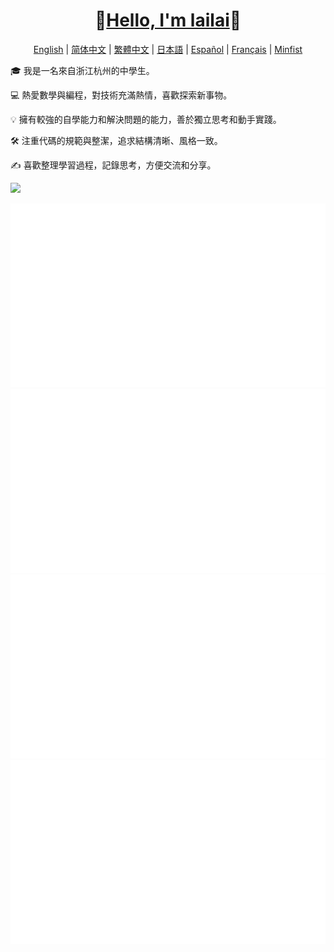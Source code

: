 <h1 align="center">
  🎉<a href="https://www.lailai.one">Hello, I'm lailai</a>🥳
</h1>
<p align="center">
  <a href="README.md">English</a> | <a href="README.zh-Hans.md">简体中文</a> | <a href="README.zh-Hant.md">繁體中文</a> | <a href="README.ja.md">日本語</a> | <a href="README.es.md">Español</a> | <a href="README.fr.md">Français</a> | <a href="README.mf.md">Minfist</a>
</p>

🎓 我是一名來自浙江杭州的中學生。

💻 熱愛數學與編程，對技術充滿熱情，喜歡探索新事物。

💡 擁有較強的自學能力和解決問題的能力，善於獨立思考和動手實踐。

🛠️ 注重代碼的規範與整潔，追求結構清晰、風格一致。

✍️ 喜歡整理學習過程，記錄思考，方便交流和分享。

![](https://skillicons.dev/icons?i=c,cpp,py,java,md,latex,html,css,js,ts,react,tailwind,qt,cmake,npm,git,github,vscode,visualstudio,linux,windows,docker,cloudflare,wordpress&perline=12)

![](https://raw.githubusercontent.com/lailai0916/github-stats/master/generated/overview.svg#gh-dark-mode-only)
![](https://raw.githubusercontent.com/lailai0916/github-stats/master/generated/overview.svg#gh-light-mode-only)
![](https://raw.githubusercontent.com/lailai0916/github-stats/master/generated/languages.svg#gh-dark-mode-only)
![](https://raw.githubusercontent.com/lailai0916/github-stats/master/generated/languages.svg#gh-light-mode-only)
